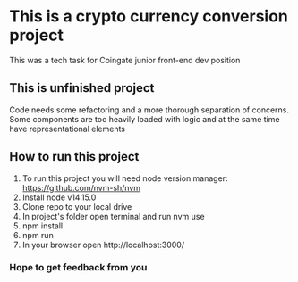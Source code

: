 # This is a crypto currency conversion project
This was a tech task for Coingate junior front-end dev position
## This is unfinished project
Code needs some refactoring and a more thorough separation of concerns. Some components are too heavily loaded with logic and at the same time have representational elements
## How to run this project
1. To run this project you will need node version manager: https://github.com/nvm-sh/nvm 
2. Install node v14.15.0
3. Clone repo to your local drive
4. In project's folder open terminal and run nvm use
5. npm install
6. npm run
7. In your browser open http://localhost:3000/

### Hope to get feedback from you
